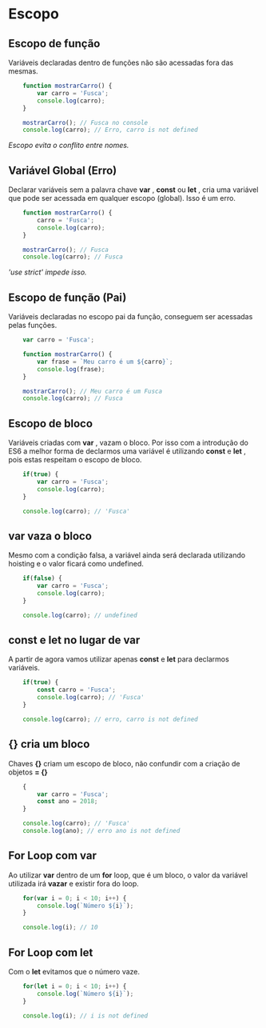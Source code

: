 # Escopo

## Escopo de função

Variáveis declaradas dentro de funções não são acessadas fora
das mesmas.

```js
    function mostrarCarro() {
        var carro = 'Fusca';
        console.log(carro);
    }

    mostrarCarro(); // Fusca no console
    console.log(carro); // Erro, carro is not defined
```

*Escopo evita o conflito entre*
*nomes.*

## Variável Global (Erro)

Declarar variáveis sem a palavra chave **var** , **const** ou **let** , cria
uma variável que pode ser acessada em qualquer escopo (global).
Isso é um erro.

```js
    function mostrarCarro() {
        carro = 'Fusca';
        console.log(carro);
    }

    mostrarCarro(); // Fusca
    console.log(carro); // Fusca
```

*'use strict' impede isso.*

## Escopo de função (Pai)

Variáveis declaradas no escopo pai da função, conseguem ser
acessadas pelas funções.

```js
    var carro = 'Fusca';

    function mostrarCarro() {
        var frase = `Meu carro é um ${carro}`;
        console.log(frase);
    }

    mostrarCarro(); // Meu carro é um Fusca
    console.log(carro); // Fusca
```

## Escopo de bloco

Variáveis criadas com **var** , vazam o bloco. Por isso com a
introdução do ES6 a melhor forma de declarmos uma variável é
utilizando **const** e **let** , pois estas respeitam o escopo de bloco.

```js
    if(true) {
        var carro = 'Fusca';
        console.log(carro);
    }

    console.log(carro); // 'Fusca'
```

## var vaza o bloco

Mesmo com a condição falsa, a variável ainda será declarada
utilizando hoisting e o valor ficará como undefined.

```js
    if(false) {
        var carro = 'Fusca';
        console.log(carro);
    }

    console.log(carro); // undefined
```

## const e let no lugar de var

A partir de agora vamos utilizar apenas **const** e **let** para
declarmos variáveis.

```js
    if(true) {
        const carro = 'Fusca';
        console.log(carro); // 'Fusca'
    }

    console.log(carro); // erro, carro is not defined
```

## {} cria um bloco

Chaves **{}** criam um escopo de bloco, não confundir com a
criação de objetos **= {}**

```js
    {
        var carro = 'Fusca';
        const ano = 2018;
    }

    console.log(carro); // 'Fusca'
    console.log(ano); // erro ano is not defined
```

## For Loop com var

Ao utilizar **var** dentro de um **for** loop, que é um bloco, o valor da
variável utilizada irá **vazar** e existir fora do loop.

```js
    for(var i = 0; i < 10; i++) {
        console.log(`Número ${i}`);
    }

    console.log(i); // 10
```

## For Loop com let

Com o **let** evitamos que o número vaze.

```js
    for(let i = 0; i < 10; i++) {
        console.log(`Número ${i}`);
    }

    console.log(i); // i is not defined
```